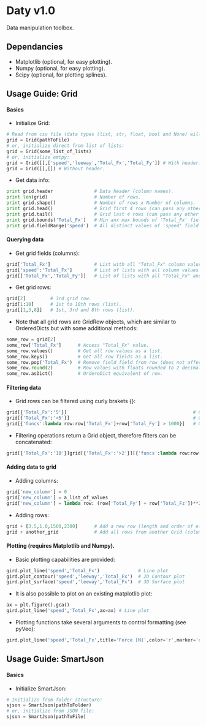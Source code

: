 # Daty v1.0
Data manipulation toolbox.

## Dependancies
- Matplotlib (optional, for easy plotting).
- Numpy (optional, for easy plotting).
- Scipy (optional, for plotting splines).

## Usage Guide: Grid
#### Basics
- Initialize Grid:
```python
# Read from csv file (data types (list, str, float, bool and None) will be assigned automatically):
grid = Grid(pathToFile)
# or, initialize direct from list of lists:
grid = Grid(some_list_of_lists)
# or, initialize emtpy:
grid = Grid([],['speed','leeway','Total_Fx','Total_Fy']) # With header.
grid = Grid([],[]) # Without header.
```
- Get data info:
```python
print grid.header               # Data header (column names).
print len(grid)                 # Number of rows.
print grid.shape()              # Number of rows x Number of columns.
print grid.head()               # Grid first 4 rows (can pass any other number of rows as argument).
print grid.tail()               # Grid last 4 rows (can pass any other number of rows as argmuent).
print grid.bounds('Total_Fx')   # Min anx max bounds of 'Total_Fx' field (column).
print grid.fieldRange('speed')  # All distinct values of 'speed' field (column).
```
#### Querying data
- Get grid fields (columns):
```python
grid['Total_Fx']                # List with all "Total_Fx" column values.
grid['speed':'Total_Fx']        # List of lists with all column values of fields "speed" to "Total_Fx".
grid[['Total_Fx','Total_Fy']]   # List of lists with all "Total_Fx" and "Total_Fy" column valuess.

```
- Get grid rows:
```python
grid[2]         # 3rd grid row.
grid[1:10]      # 1st to 10th rows (list).
grid[[1,3,8]]   # 1st, 3rd and 8th rows (list).
```
- Note that all grid rows are GridRow objects, which are similar to OrderedDicts but with some additional methods: 
```python
some_row = grid[2]
some_row['Total_Fx']      # Access "Total_Fx" value.
some_row.values()         # Get all row values as a list.
some_row.keys()           # Get all row fields as a list.
some_row.pop('Total_Fx')  # Remove field field from row (does not affect original Grid).
some_row.round(2)         # Row values with floats rounded to 2 decimal places.
some_row.asDict()         # OrdereDict equivalent of row.

```
#### Filtering data
- Grid rows can be filtered using curly brakets {}:
```python
grid[{'Total_Fx':'5'}]                                              # Get rows that match a specific value for one of its columns.
grid[{'Total_Fx':'<5'}]                                             # Get rows that are smaller than a specific value for one of its columns.
grid[{'funcs':lambda row:row['Total_Fx']+row['Total_Fy'] > 1000}]   # Get rows that return True to the given filtering function:
```
- Filtering operations return a Grid object, therefore filters can be concatenated:
```python
grid[{'Total_Fx':'10'}]grid[{'Total_Fx':'>2'}][{'funcs':lambda row:row['Total_Fx']+row['Total_Fy'] > 1000}]
```
#### Adding data to grid
- Adding columns:
```python
grid['new_column'] = 0                                                      # Add a new column with all values set to 0.
grid['new_column'] = a_list_of_values                                       # Add a new column with a list of values.
grid['new_column'] = lambda row: (row['Total_Fy'] + row['Total_Fz'])**2     # Add a new column by combining the values of other columns.
```
- Adding rows:
```python
grid + [3.5,1.0,1500,2300]      # Add a new row (length and order of elements must match grid header).
grid + another_grid             # Add all rows from another Grid (columns that do not match are filled with None values).
```
#### Plotting (requires Matplotlib and Numpy).
- Basic plotting capabilities are provided:
```python
gird.plot_line('speed','Total_Fx')              # Line plot
gird.plot_contour('speed','leeway','Total_Fx')  # 2D Contour plot
gird.plot_surface('speed','leeway','Total_Fx')  # 3D Surface plot
```
- It is also possible to plot on an existing matplotlib plot:
```python
ax = plt.figure().gca()
gird.plot_line('speed','Total_Fx',ax=ax) # Line plot
```
- Plotting functions take several arguments to control formatting (see pyVeo):
```python
gird.plot_line('speed','Total_Fx',title='Force [N]',color='r',marker='o',splineDensity=100) # Line plot
```

## Usage Guide: SmartJson
#### Basics
- Initialize SmartJson:
```python
# Initialize from folder structure:
sjson = SmartJson(pathToFolder)
# or, initialize from JSON file:
sjson = SmartJson(pathToFile)
```